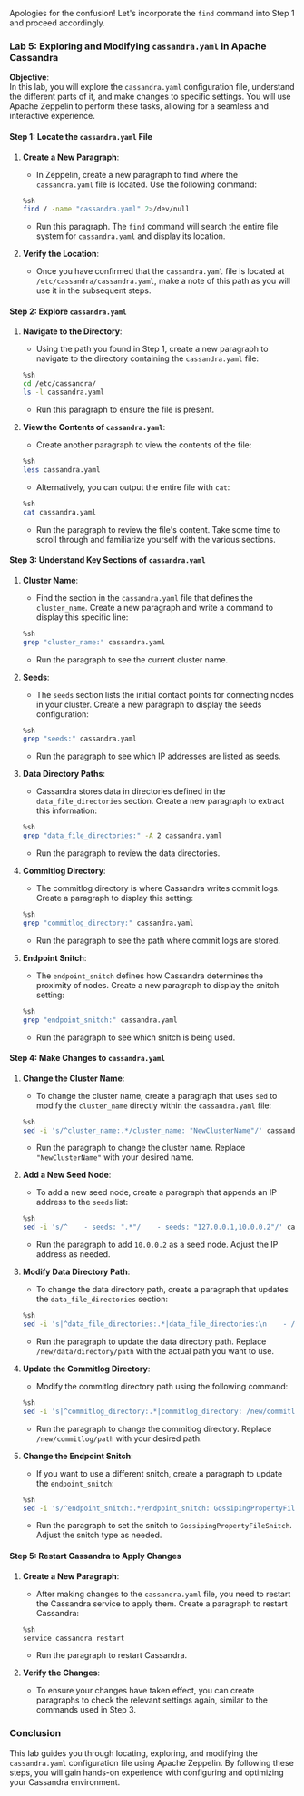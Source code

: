 Apologies for the confusion! Let's incorporate the `find` command into Step 1 and proceed accordingly.

### Lab 5: Exploring and Modifying `cassandra.yaml` in Apache Cassandra

**Objective**:  
In this lab, you will explore the `cassandra.yaml` configuration file, understand the different parts of it, and make changes to specific settings. You will use Apache Zeppelin to perform these tasks, allowing for a seamless and interactive experience.

#### Step 1: Locate the `cassandra.yaml` File

1. **Create a New Paragraph**:
   - In Zeppelin, create a new paragraph to find where the `cassandra.yaml` file is located. Use the following command:

   ```sh
   %sh
   find / -name "cassandra.yaml" 2>/dev/null
   ```

   - Run this paragraph. The `find` command will search the entire file system for `cassandra.yaml` and display its location.

2. **Verify the Location**:
   - Once you have confirmed that the `cassandra.yaml` file is located at `/etc/cassandra/cassandra.yaml`, make a note of this path as you will use it in the subsequent steps.

#### Step 2: Explore `cassandra.yaml`

1. **Navigate to the Directory**:
   - Using the path you found in Step 1, create a new paragraph to navigate to the directory containing the `cassandra.yaml` file:

   ```sh
   %sh
   cd /etc/cassandra/
   ls -l cassandra.yaml
   ```

   - Run this paragraph to ensure the file is present.

2. **View the Contents of `cassandra.yaml`**:
   - Create another paragraph to view the contents of the file:

   ```sh
   %sh
   less cassandra.yaml
   ```

   - Alternatively, you can output the entire file with `cat`:

   ```sh
   %sh
   cat cassandra.yaml
   ```

   - Run the paragraph to review the file's content. Take some time to scroll through and familiarize yourself with the various sections.

#### Step 3: Understand Key Sections of `cassandra.yaml`

1. **Cluster Name**:
   - Find the section in the `cassandra.yaml` file that defines the `cluster_name`. Create a new paragraph and write a command to display this specific line:

   ```sh
   %sh
   grep "cluster_name:" cassandra.yaml
   ```

   - Run the paragraph to see the current cluster name.

2. **Seeds**:
   - The `seeds` section lists the initial contact points for connecting nodes in your cluster. Create a new paragraph to display the seeds configuration:

   ```sh
   %sh
   grep "seeds:" cassandra.yaml
   ```

   - Run the paragraph to see which IP addresses are listed as seeds.

3. **Data Directory Paths**:
   - Cassandra stores data in directories defined in the `data_file_directories` section. Create a new paragraph to extract this information:

   ```sh
   %sh
   grep "data_file_directories:" -A 2 cassandra.yaml
   ```

   - Run the paragraph to review the data directories.

4. **Commitlog Directory**:
   - The commitlog directory is where Cassandra writes commit logs. Create a paragraph to display this setting:

   ```sh
   %sh
   grep "commitlog_directory:" cassandra.yaml
   ```

   - Run the paragraph to see the path where commit logs are stored.

5. **Endpoint Snitch**:
   - The `endpoint_snitch` defines how Cassandra determines the proximity of nodes. Create a new paragraph to display the snitch setting:

   ```sh
   %sh
   grep "endpoint_snitch:" cassandra.yaml
   ```

   - Run the paragraph to see which snitch is being used.

#### Step 4: Make Changes to `cassandra.yaml`

1. **Change the Cluster Name**:
   - To change the cluster name, create a paragraph that uses `sed` to modify the `cluster_name` directly within the `cassandra.yaml` file:

   ```sh
   %sh
   sed -i 's/^cluster_name:.*/cluster_name: "NewClusterName"/' cassandra.yaml
   ```

   - Run the paragraph to change the cluster name. Replace `"NewClusterName"` with your desired name.

2. **Add a New Seed Node**:
   - To add a new seed node, create a paragraph that appends an IP address to the `seeds` list:

   ```sh
   %sh
   sed -i 's/^    - seeds: ".*"/    - seeds: "127.0.0.1,10.0.0.2"/' cassandra.yaml
   ```

   - Run the paragraph to add `10.0.0.2` as a seed node. Adjust the IP address as needed.

3. **Modify Data Directory Path**:
   - To change the data directory path, create a paragraph that updates the `data_file_directories` section:

   ```sh
   %sh
   sed -i 's|^data_file_directories:.*|data_file_directories:\n    - /new/data/directory/path|' cassandra.yaml
   ```

   - Run the paragraph to update the data directory path. Replace `/new/data/directory/path` with the actual path you want to use.

4. **Update the Commitlog Directory**:
   - Modify the commitlog directory path using the following command:

   ```sh
   %sh
   sed -i 's|^commitlog_directory:.*|commitlog_directory: /new/commitlog/path|' cassandra.yaml
   ```

   - Run the paragraph to change the commitlog directory. Replace `/new/commitlog/path` with your desired path.

5. **Change the Endpoint Snitch**:
   - If you want to use a different snitch, create a paragraph to update the `endpoint_snitch`:

   ```sh
   %sh
   sed -i 's/^endpoint_snitch:.*/endpoint_snitch: GossipingPropertyFileSnitch/' cassandra.yaml
   ```

   - Run the paragraph to set the snitch to `GossipingPropertyFileSnitch`. Adjust the snitch type as needed.

#### Step 5: Restart Cassandra to Apply Changes

1. **Create a New Paragraph**:
   - After making changes to the `cassandra.yaml` file, you need to restart the Cassandra service to apply them. Create a paragraph to restart Cassandra:

   ```sh
   %sh
   service cassandra restart
   ```

   - Run the paragraph to restart Cassandra.

2. **Verify the Changes**:
   - To ensure your changes have taken effect, you can create paragraphs to check the relevant settings again, similar to the commands used in Step 3.

### Conclusion

This lab guides you through locating, exploring, and modifying the `cassandra.yaml` configuration file using Apache Zeppelin. By following these steps, you will gain hands-on experience with configuring and optimizing your Cassandra environment.
